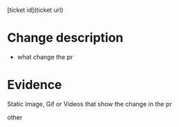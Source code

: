 [ticket id](ticket url)

# Change description
- what change the pr

# Evidence
Static Image, Gif or Videos that show the change in the pr 

other
